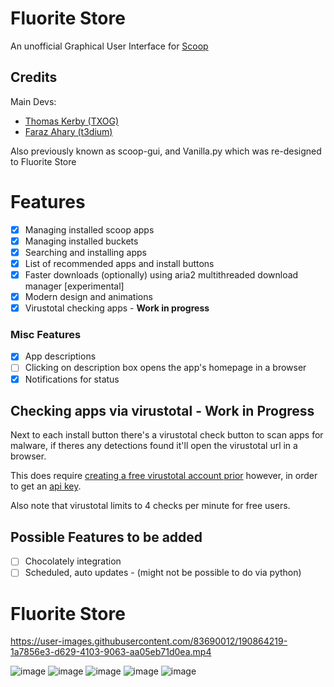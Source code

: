 # Fluorite Store
An unofficial Graphical User Interface for [Scoop](https://scoop.sh/)


## Credits

Main Devs:
- [Thomas Kerby (TXOG)](https://github.com/TXOG)
- [Faraz Ahary (t3dium)](https://github.com/t3dium)

Also previously known as scoop-gui, and Vanilla.py which was re-designed to Fluorite Store

# Features 

- [x] Managing installed scoop apps
- [x] Managing installed buckets
- [x] Searching and installing apps
- [x] List of recommended apps and install buttons
- [x] Faster downloads (optionally) using aria2 multithreaded download manager [experimental]
- [x] Modern design and animations
- [x] Virustotal checking apps - **Work in progress**

### Misc Features
- [x] App descriptions
- [ ] Clicking on description box opens the app's homepage in a browser
- [x] Notifications for status

## Checking apps via virustotal - Work in Progress

Next to each install button there's a virustotal check button to scan apps for malware, if theres any detections found it'll open the virustotal url in a browser.

This does require [creating a free virustotal account prior](https://www.virustotal.com/gui/join-us) however, in order to get an [api key](https://www.virustotal.com/gui/my-apikey).

Also note that virustotal limits to 4 checks per minute for free users.


## Possible Features to be added
- [ ] Chocolately integration
- [ ] Scheduled, auto updates - (might not be possible to do via python)

# Fluorite Store
https://user-images.githubusercontent.com/83690012/190864219-1a7856e3-d629-4103-9063-aa05eb71d0ea.mp4

![image](https://user-images.githubusercontent.com/83690012/190864502-db6cf96a-ee75-4b09-95b1-cb2fbcc11b49.png)
![image](https://user-images.githubusercontent.com/83690012/190864879-1c1d1067-c405-4f12-9fae-e1a1473193da.png)
![image](https://user-images.githubusercontent.com/83690012/192889260-52e67e38-82e9-4760-a6ce-c49c54dfe533.png)
![image](https://user-images.githubusercontent.com/83690012/190877452-9441b1c4-173c-4316-ad16-f6ae0296183a.png)
![image](https://user-images.githubusercontent.com/83690012/190877415-eda49310-1db4-4a01-8af0-8ac63f8d5b57.png)
